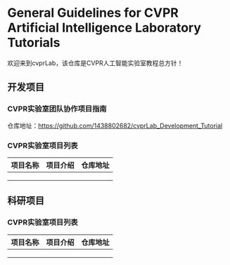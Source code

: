 # General Guidelines for CVPR Artificial Intelligence Laboratory Tutorials

欢迎来到cvprLab，该仓库是CVPR人工智能实验室教程总方针！



## 开发项目

### CVPR实验室团队协作项目指南

仓库地址：https://github.com/1438802682/cvprLab_Development_Tutorial

### CVPR实验室项目列表

| 项目名称 | 项目介绍 | 仓库地址 |
| -------- | -------- | -------- |
|          |          |          |
|          |          |          |
|          |          |          |



## 科研项目

### CVPR实验室项目列表

| 项目名称 | 项目介绍 | 仓库地址 |
| -------- | -------- | -------- |
|          |          |          |
|          |          |          |
|          |          |          |


